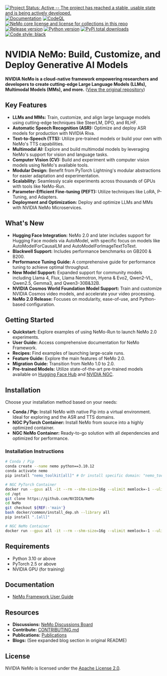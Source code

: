 [![Project Status: Active -- The project has reached a stable, usable state and is being actively developed.](http://www.repostatus.org/badges/latest/active.svg)](http://www.repostatus.org/#active)
[![Documentation](https://readthedocs.com/projects/nvidia-nemo/badge/?version=main)](https://docs.nvidia.com/deeplearning/nemo/user-guide/docs/en/main/)
[![CodeQL](https://github.com/nvidia/nemo/actions/workflows/codeql.yml/badge.svg?branch=main&event=push)](https://github.com/nvidia/nemo/actions/workflows/codeql.yml)
[![NeMo core license and license for collections in this repo](https://img.shields.io/badge/License-Apache%202.0-brightgreen.svg)](https://github.com/NVIDIA/NeMo/blob/master/LICENSE)
[![Release version](https://badge.fury.io/py/nemo-toolkit.svg)](https://badge.fury.io/py/nemo-toolkit)
[![Python version](https://img.shields.io/pypi/pyversions/nemo-toolkit.svg)](https://badge.fury.io/py/nemo-toolkit)
[![PyPi total downloads](https://static.pepy.tech/personalized-badge/nemo-toolkit?period=total&units=international_system&left_color=grey&right_color=brightgreen&left_text=downloads)](https://pepy.tech/project/nemo-toolkit)
[![Code style: black](https://img.shields.io/badge/code%20style-black-000000.svg)](https://github.com/psf/black)

# NVIDIA NeMo: Build, Customize, and Deploy Generative AI Models

**NVIDIA NeMo is a cloud-native framework empowering researchers and developers to create cutting-edge Large Language Models (LLMs), Multimodal Models (MMs), and more.**  ([View the original repository](https://github.com/NVIDIA/NeMo))

## Key Features

*   **LLMs and MMs:** Train, customize, and align large language models using cutting-edge techniques like SteerLM, DPO, and RLHF.
*   **Automatic Speech Recognition (ASR):**  Optimize and deploy ASR models for production with NVIDIA Riva.
*   **Text-to-Speech (TTS):** Utilize pre-trained models or build your own with NeMo's TTS capabilities.
*   **Multimodal AI:** Explore and build multimodal models by leveraging NeMo's support for vision and language tasks.
*   **Computer Vision (CV):** Build and experiment with computer vision models using NeMo's available tools.
*   **Modular Design:**  Benefit from PyTorch Lightning's modular abstractions for easier adaptation and experimentation.
*   **Scalability:** Seamlessly scale experiments across thousands of GPUs with tools like NeMo-Run.
*   **Parameter-Efficient Fine-tuning (PEFT):** Utilize techniques like LoRA, P-Tuning, and Adapters.
*   **Deployment and Optimization:** Deploy and optimize LLMs and MMs with NVIDIA NeMo Microservices.

## What's New

*   **Hugging Face Integration:** NeMo 2.0 and later includes support for Hugging Face models via AutoModel, with specific focus on models like AutoModelForCausalLM and AutoModelForImageTextToText.
*   **Blackwell Support:** Includes performance benchmarks on GB200 & B200.
*   **Performance Tuning Guide:**  A comprehensive guide for performance tuning to achieve optimal throughput.
*   **New Model Support:** Expanded support for community models including Llama 4, Flux, Llama Nemotron, Hyena & Evo2, Qwen2-VL, Qwen2.5, Gemma3, and Qwen3-30B&32B.
*   **NVIDIA Cosmos World Foundation Model Support:**  Train and customize NVIDIA Cosmos video models, and accelerate your video processing.
*   **NeMo 2.0 Release:**  Focuses on modularity, ease-of-use, and Python-based configuration.

## Getting Started

*   **Quickstart:**  Explore examples of using NeMo-Run to launch NeMo 2.0 experiments.
*   **User Guide:** Access comprehensive documentation for NeMo Framework.
*   **Recipes:**  Find examples of launching large-scale runs.
*   **Feature Guide:**  Explore the main features of NeMo 2.0.
*   **Migration Guide:**  Transition from NeMo 1.0 to 2.0.
*   **Pre-trained Models:** Utilize state-of-the-art pre-trained models available on [Hugging Face Hub](https://huggingface.co/models?library=nemo&sort=downloads&search=nvidia) and [NVIDIA NGC](https://catalog.ngc.nvidia.com/models?query=nemo&orderBy=weightPopularDESC).

## Installation

Choose your installation method based on your needs:

*   **Conda / Pip:** Install NeMo with native Pip into a virtual environment. Ideal for exploring and the ASR and TTS domains.
*   **NGC PyTorch Container:** Install NeMo from source into a highly optimized container.
*   **NGC NeMo Container:** Ready-to-go solution with all dependencies and optimized for performance.

### Installation Instructions

```bash
# Conda / Pip
conda create --name nemo python==3.10.12
conda activate nemo
pip install "nemo_toolkit[all]" # Or install specific domain: "nemo_toolkit['asr']" etc.

# NGC PyTorch Container
docker run --gpus all -it --rm --shm-size=16g --ulimit memlock=-1 --ulimit stack=67108864 nvcr.io/nvidia/pytorch:${NV_PYTORCH_TAG:-'nvcr.io/nvidia/pytorch:25.01-py3'}
cd /opt
git clone https://github.com/NVIDIA/NeMo
cd NeMo
git checkout ${REF:-'main'}
bash docker/common/install_dep.sh --library all
pip install ".[all]"

# NGC NeMo Container
docker run --gpus all -it --rm --shm-size=16g --ulimit memlock=-1 --ulimit stack=67108864 nvcr.io/nvidia/pytorch:${NV_PYTORCH_TAG:-'nvcr.io/nvidia/nemo:25.02'}
```

## Requirements

*   Python 3.10 or above
*   PyTorch 2.5 or above
*   NVIDIA GPU (for training)

## Documentation

*   [NeMo Framework User Guide](https://docs.nvidia.com/deeplearning/nemo/user-guide/docs/en/main/)

## Resources

*   **Discussions:** [NeMo Discussions Board](https://github.com/NVIDIA/NeMo/discussions)
*   **Contribute:** [CONTRIBUTING.md](https://github.com/NVIDIA/NeMo/blob/stable/CONTRIBUTING.md)
*   **Publications:** [Publications](https://nvidia.github.io/NeMo/publications/)
*   **Blogs:** (See expanded blog section in original README)

## License

NVIDIA NeMo is licensed under the [Apache License 2.0](https://github.com/NVIDIA/NeMo?tab=Apache-2.0-1-ov-file).